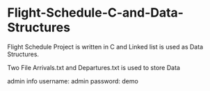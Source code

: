 # Flight-Schedule-C-and-Data-Structures

Flight Schedule Project is written in C and Linked list is used as Data Structures.

Two File Arrivals.txt and Departures.txt is used to store Data

admin info
username: admin
password: demo
